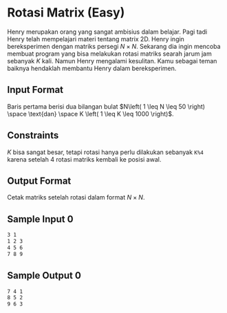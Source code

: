 # Rotasi Matrix (Easy)

Henry merupakan orang yang sangat ambisius dalam belajar. Pagi tadi Henry telah mempelajari materi tentang matrix 2D. Henry ingin bereksperimen dengan matriks persegi $N×N$. Sekarang dia ingin mencoba membuat program yang bisa melakukan rotasi matriks searah jarum jam sebanyak $K$ kali. Namun Henry mengalami kesulitan. Kamu sebagai teman baiknya hendaklah membantu Henry dalam bereksperimen.

## Input Format

Baris pertama berisi dua bilangan bulat $N\left( 1 \leq N \leq 50 \right) \space \text{dan} \space K \left( 1 \leq K \leq 1000 \right)$.

## Constraints

$K$ bisa sangat besar, tetapi rotasi hanya perlu dilakukan sebanyak `K%4`  karena setelah 4 rotasi matriks kembali ke posisi awal.

## Output Format

Cetak matriks setelah rotasi dalam format $N×N$.

## Sample Input 0

```txt
3 1
1 2 3
4 5 6
7 8 9
```

## Sample Output 0

```txt
7 4 1
8 5 2
9 6 3
```
